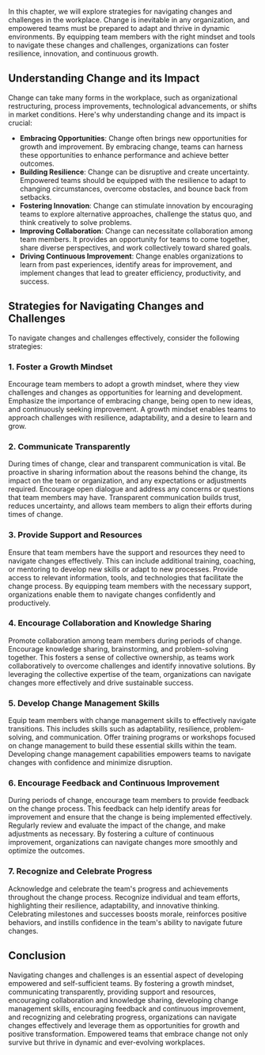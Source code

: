 
In this chapter, we will explore strategies for navigating changes and challenges in the workplace. Change is inevitable in any organization, and empowered teams must be prepared to adapt and thrive in dynamic environments. By equipping team members with the right mindset and tools to navigate these changes and challenges, organizations can foster resilience, innovation, and continuous growth.

Understanding Change and its Impact
-----------------------------------

Change can take many forms in the workplace, such as organizational restructuring, process improvements, technological advancements, or shifts in market conditions. Here's why understanding change and its impact is crucial:

* **Embracing Opportunities**: Change often brings new opportunities for growth and improvement. By embracing change, teams can harness these opportunities to enhance performance and achieve better outcomes.
* **Building Resilience**: Change can be disruptive and create uncertainty. Empowered teams should be equipped with the resilience to adapt to changing circumstances, overcome obstacles, and bounce back from setbacks.
* **Fostering Innovation**: Change can stimulate innovation by encouraging teams to explore alternative approaches, challenge the status quo, and think creatively to solve problems.
* **Improving Collaboration**: Change can necessitate collaboration among team members. It provides an opportunity for teams to come together, share diverse perspectives, and work collectively toward shared goals.
* **Driving Continuous Improvement**: Change enables organizations to learn from past experiences, identify areas for improvement, and implement changes that lead to greater efficiency, productivity, and success.

Strategies for Navigating Changes and Challenges
------------------------------------------------

To navigate changes and challenges effectively, consider the following strategies:

### 1. Foster a Growth Mindset

Encourage team members to adopt a growth mindset, where they view challenges and changes as opportunities for learning and development. Emphasize the importance of embracing change, being open to new ideas, and continuously seeking improvement. A growth mindset enables teams to approach challenges with resilience, adaptability, and a desire to learn and grow.

### 2. Communicate Transparently

During times of change, clear and transparent communication is vital. Be proactive in sharing information about the reasons behind the change, its impact on the team or organization, and any expectations or adjustments required. Encourage open dialogue and address any concerns or questions that team members may have. Transparent communication builds trust, reduces uncertainty, and allows team members to align their efforts during times of change.

### 3. Provide Support and Resources

Ensure that team members have the support and resources they need to navigate changes effectively. This can include additional training, coaching, or mentoring to develop new skills or adapt to new processes. Provide access to relevant information, tools, and technologies that facilitate the change process. By equipping team members with the necessary support, organizations enable them to navigate changes confidently and productively.

### 4. Encourage Collaboration and Knowledge Sharing

Promote collaboration among team members during periods of change. Encourage knowledge sharing, brainstorming, and problem-solving together. This fosters a sense of collective ownership, as teams work collaboratively to overcome challenges and identify innovative solutions. By leveraging the collective expertise of the team, organizations can navigate changes more effectively and drive sustainable success.

### 5. Develop Change Management Skills

Equip team members with change management skills to effectively navigate transitions. This includes skills such as adaptability, resilience, problem-solving, and communication. Offer training programs or workshops focused on change management to build these essential skills within the team. Developing change management capabilities empowers teams to navigate changes with confidence and minimize disruption.

### 6. Encourage Feedback and Continuous Improvement

During periods of change, encourage team members to provide feedback on the change process. This feedback can help identify areas for improvement and ensure that the change is being implemented effectively. Regularly review and evaluate the impact of the change, and make adjustments as necessary. By fostering a culture of continuous improvement, organizations can navigate changes more smoothly and optimize the outcomes.

### 7. Recognize and Celebrate Progress

Acknowledge and celebrate the team's progress and achievements throughout the change process. Recognize individual and team efforts, highlighting their resilience, adaptability, and innovative thinking. Celebrating milestones and successes boosts morale, reinforces positive behaviors, and instills confidence in the team's ability to navigate future changes.

Conclusion
----------

Navigating changes and challenges is an essential aspect of developing empowered and self-sufficient teams. By fostering a growth mindset, communicating transparently, providing support and resources, encouraging collaboration and knowledge sharing, developing change management skills, encouraging feedback and continuous improvement, and recognizing and celebrating progress, organizations can navigate changes effectively and leverage them as opportunities for growth and positive transformation. Empowered teams that embrace change not only survive but thrive in dynamic and ever-evolving workplaces.
